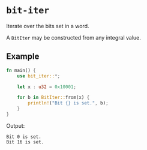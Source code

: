 # `bit-iter`

Iterate over the bits set in a word.

A `BitIter` may be constructed from any integral value.

## Example

```rust
fn main() {
    use bit_iter::*;

    let x : u32 = 0x10001;

    for b in BitIter::from(x) {
        println!("Bit {} is set.", b);
    }
}
```

Output:

```text
Bit 0 is set.
Bit 16 is set.
```
